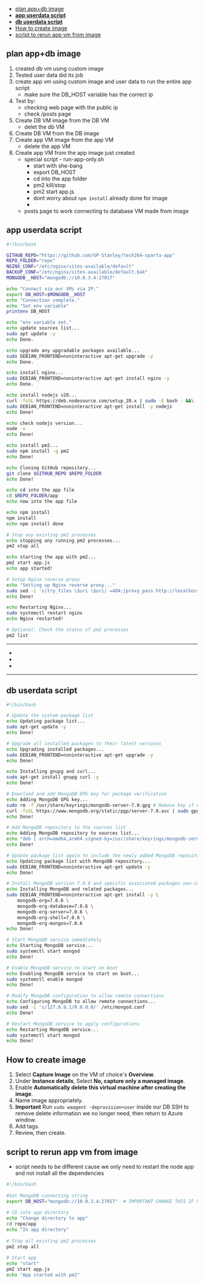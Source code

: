 - [plan app+db image](#plan-appdb-image)
- [**app userdata script**](#app-userdata-script)
- [**db userdata script**](#db-userdata-script)
- [How to create image](#how-to-create-image)
- [script to rerun app vm from image](#script-to-rerun-app-vm-from-image)


## plan app+db image
1. created db vm using custom image
2. Tested user data did its job
3. create app vm using custom image and user data to run the entire app script
   - make sure the DB_HOST variable has the correct ip
4. Test by:
   - checking web page with the public ip 
   - check /posts page
5. Create DB VM image from the DB VM
   - delet the db VM
6. Create DB VM from the DB image
7. Create app VM image from the app VM
   - delete the app VM
8. Create app VM from the app image just created
   - special script - run-app-only.sh
     - start with she-bang
     - export DB_HOST
     - cd into the app folder
     - pm2 kill/stop
     - pm2 start app.js
     - dont worry about `npm install` already done for image
     - 
   - posts page to work connecting to database VM made from image


## **app userdata script**
```bash
#!/bin/bash

GITHUB_REPO="https://github.com/GP-Stanley/tech264-sparta-app"
REPO_FOLDER="repo"
NGINX_CONF="/etc/nginx/sites-available/default"
BACKUP_CONF="/etc/nginx/sites-available/default.bak"
MONGODB__HOST="mongodb://10.0.3.4:27017"

echo "Connect via our VMs via IP."
export DB_HOST=$MONGODB__HOST
echo "Connection complete."
echo "Set env variable"
printenv DB_HOST

echo "env variable set."
echo update sources list...
sudo apt update -y
echo Done.

echo upgrade any upgradable packages available...
sudo DEBIAN_FRONTEND=noninteractive apt-get upgrade -y
echo Done.

echo install nginx...
sudo DEBIAN_FRONTEND=noninteractive apt-get install nginx -y
echo Done.

echo install nodejs v20...
curl -fsSL https://deb.nodesource.com/setup_20.x | sudo -E bash - &&\
sudo DEBIAN_FRONTEND=noninteractive apt-get install -y nodejs
echo Done!

echo check nodejs version...
node -v
echo Done!

echo install pm2...
sudo npm install -g pm2
echo Done!

echo Cloning GitHub repository...
git clone $GITHUB_REPO $REPO_FOLDER
echo Done!

echo cd into the app file
cd $REPO_FOLDER/app
echo now into the app file

echo npm install
npm install
echo npm install done

# Stop any existing pm2 processes
echo stopping any running pm2 processes...
pm2 stop all

echo starting the app with pm2...
pm2 start app.js
echo app started!

# Setup Nginx reverse proxy
echo "Setting up Nginx reverse proxy..."
sudo sed -i 's|try_files \$uri \$uri/ =404;|proxy_pass http://localhost:3000;|' /etc/nginx/sites-available/default
echo Done!

echo Restarting Nginx...
sudo systemctl restart nginx
echo Nginx restarted!

# Optional: Check the status of pm2 processes
pm2 list
```
---
-
-
-
---
## **db userdata script**

```bash
#!/bin/bash

# Update the system package list
echo Updating package list...
sudo apt-get update -y
echo Done!

# Upgrade all installed packages to their latest versions
echo Upgrading installed packages...
sudo DEBIAN_FRONTEND=noninteractive apt-get upgrade -y
echo Done!

echo Installing gnupg and curl...
sudo apt-get install gnupg curl -y
echo Done!

# Download and add MongoDB GPG key for package verification
echo Adding MongoDB GPG key...
sudo rm -f /usr/share/keyrings/mongodb-server-7.0.gpg # Remove key if one exists 
curl -fsSL https://www.mongodb.org/static/pgp/server-7.0.asc | sudo gpg --yes -o /usr/share/keyrings/mongodb-server-7.0.gpg --dearmor #the --yes will be useful for reruns
echo Done!

# Add MongoDB repository to the sources list
echo Adding MongoDB repository to sources list...
echo "deb [ arch=amd64,arm64 signed-by=/usr/share/keyrings/mongodb-server-7.0.gpg ] https://repo.mongodb.org/apt/ubuntu jammy/mongodb-org/7.0 multiverse" | sudo tee /etc/apt/sources.list.d/mongodb-org-7.0.list
echo Done!

# Update package list again to include the newly added MongoDB repository
echo Updating package list with MongoDB repository...
sudo DEBIAN_FRONTEND=noninteractive apt-get update -y
echo Done!

# Install MongoDB version 7.0.6 and specific associated packages non-interactively
echo Installing MongoDB and related packages...
sudo DEBIAN_FRONTEND=noninteractive apt-get install -y \
    mongodb-org=7.0.6 \
    mongodb-org-database=7.0.6 \
    mongodb-org-server=7.0.6 \
    mongodb-org-shell=7.0.6 \
    mongodb-org-mongos=7.0.6
echo Done!

# Start MongoDB service immediately
echo Starting MongoDB service...
sudo systemctl start mongod
echo Done!

# Enable MongoDB service to start on boot
echo Enabling MongoDB service to start on boot...
sudo systemctl enable mongod
echo Done!

# Modify MongoDB configuration to allow remote connections
echo Configuring MongoDB to allow remote connections...
sudo sed -i 's/127.0.0.1/0.0.0.0/' /etc/mongod.conf
echo Done!

# Restart MongoDB service to apply configurations
echo Restarting MongoDB service...
sudo systemctl start mongod
echo Done!
```

## How to create image

1. Select **Capture Image** on the VM of choice's **Overview**.
2. Under **Instance details**, Select **No, capture only a managed image**.
3. Enable **Automatically delete this virtual machine after creating the image**.
4. Name image appropriately.
5. **Important** Run `sudo waagent -deprovision+user` inside our DB SSH to remove delete information we no longer need, then return to Azure window.
6. Add tags.
7. Review, then create.

## script to rerun app vm from image 

- script needs to be different cause we only need to restart the node app and not install all the dependencies

```bash
#!/bin/bash
 
#Set MongoDB connecting string
export DB_HOST="mongodb://10.0.3.4:27017"  # IMPORTANT CHANGE THIS IF NOT THE SAME DB IP
 
# CD into app directory
echo "Change directory to app"
cd repo/app
echo "In app directory"
 
# Stop all existing pm2 processes
pm2 stop all
 
# Start app
echo "start"
pm2 start app.js
echo "App started with pm2"
```